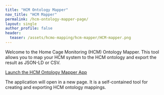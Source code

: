 ```yaml
---
title: "HCM Ontology Mapper"
nav_title: "HCM Mapper"
permalink: /hcm-ontology-mapper-page/
layout: single
author_profile: false
header:
  teaser: /assets/hcmo-mapping/hcm-mapper/HCM-mapper.png 
---
```


<p>Welcome to the Home Cage Monitoring (HCM) Ontology Mapper. This tool allows you to map your HCM system to the HCM ontology and export the result as JSON-LD or CSV.</p>

<p><a href="/hcm-mapper-app/" class="btn btn--success" target="_blank">Launch the HCM Ontology Mapper App</a></p>

<p>The application will open in a new page. It is a self-contained tool for creating and exporting HCM ontology mappings.</p>
